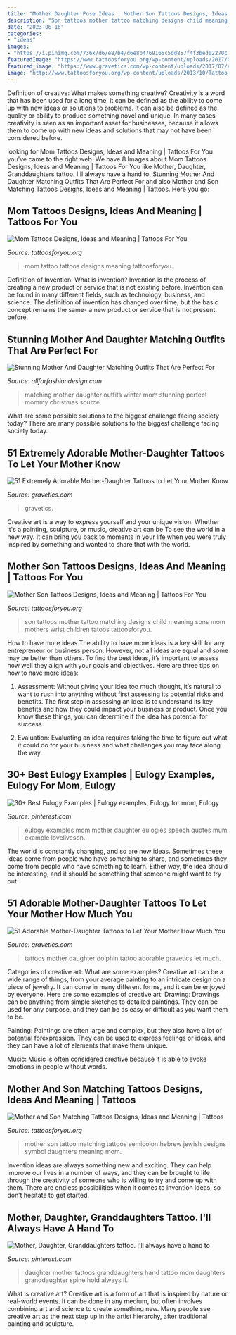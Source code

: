 ```yaml
---
title: "Mother Daughter Pose Ideas : Mother Son Tattoos Designs, Ideas And Meaning"
description: "Son tattoos mother tattoo matching designs child meaning sons mom mothers wrist children tatoos tattoosforyou"
date: "2023-06-16"
categories:
- "ideas"
images:
- "https://i.pinimg.com/736x/d6/e8/b4/d6e8b4769165c5dd857f4f3bed02270c.jpg"
featuredImage: "https://www.tattoosforyou.org/wp-content/uploads/2017/06/Matching-Tattoo-Ideas-for-Mother-and-Son.jpg"
featured_image: "https://www.gravetics.com/wp-content/uploads/2017/07/Amazing-Heart-Shape-Tattoo-On-Wrist.jpg"
image: "http://www.tattoosforyou.org/wp-content/uploads/2013/10/Tattoo-Mom.jpg"
---
```



Definition of creative: What makes something creative?
Creativity is a word that has been used for a long time, it can be defined as the ability to come up with new ideas or solutions to problems. It can also be defined as the quality or ability to produce something novel and unique. In many cases creativity is seen as an important asset for businesses, because it allows them to come up with new ideas and solutions that may not have been considered before.

	

		
looking for Mom Tattoos Designs, Ideas and Meaning | Tattoos For You you've came to the right web. We have 8 Images about Mom Tattoos Designs, Ideas and Meaning | Tattoos For You like Mother, Daughter, Granddaughters tattoo. I&#039;ll always have a hand to, Stunning Mother And Daughter Matching Outfits That Are Perfect For and also Mother and Son Matching Tattoos Designs, Ideas and Meaning | Tattoos. Here you go:
		
    
## Mom Tattoos Designs, Ideas And Meaning | Tattoos For You

<img loading=lazy src="http://www.tattoosforyou.org/wp-content/uploads/2013/10/Tattoo-Mom.jpg" onerror="this.onerror=null;this.src='https://tse4.mm.bing.net/th?id=OIP.J-1F3i9LrbxeyOrSg6_ksQHaMj&amp;pid=15.1';" alt="Mom Tattoos Designs, Ideas and Meaning | Tattoos For You">

_Source: tattoosforyou.org_

>mom tattoo tattoos designs meaning tattoosforyou. 

	

Definition of Invention: What is invention?
Invention is the process of creating a new product or service that is not existing before. Invention can be found in many different fields, such as technology, business, and science. The definition of invention has changed over time, but the basic concept remains the same- a new product or service that is not present before.

    
## Stunning Mother And Daughter Matching Outfits That Are Perfect For

<img loading=lazy src="https://allforfashiondesign.com/wp-content/uploads/2017/12/mommy-and-me-christmas-dresses-mom-matching-dressesmom-600x901.jpg" onerror="this.onerror=null;this.src='https://tse3.mm.bing.net/th?id=OIP.fUMXkMVJ692eOcBFmfesTQHaLH&amp;pid=15.1';" alt="Stunning Mother And Daughter Matching Outfits That Are Perfect For">

_Source: allforfashiondesign.com_

>matching mother daughter outfits winter mom stunning perfect mommy christmas source. 

	

What are some possible solutions to the biggest challenge facing society today?
There are many possible solutions to the biggest challenge facing society today.

    
## 51 Extremely Adorable Mother-Daughter Tattoos To Let Your Mother Know

<img loading=lazy src="https://www.gravetics.com/wp-content/uploads/2017/07/Amazing-Heart-Shape-Tattoo-On-Wrist.jpg" onerror="this.onerror=null;this.src='https://tse2.mm.bing.net/th?id=OIP.ktnEZtN8WFeGodYg_NNaSAHaLh&amp;pid=15.1';" alt="51 Extremely Adorable Mother-Daughter Tattoos to Let Your Mother Know">

_Source: gravetics.com_

>gravetics. 

	

Creative art is a way to express yourself and your unique vision. Whether it's a painting, sculpture, or music, creative art can be To see the world in a new way. It can bring you back to moments in your life when you were truly inspired by something and wanted to share that with the world.

    
## Mother Son Tattoos Designs, Ideas And Meaning | Tattoos For You

<img loading=lazy src="https://www.tattoosforyou.org/wp-content/uploads/2016/07/Mother-Son-Tattoos-Small.jpg" onerror="this.onerror=null;this.src='https://tse4.mm.bing.net/th?id=OIP.HTVdmZSs-fET0HSDMUuAHAAAAA&amp;pid=15.1';" alt="Mother Son Tattoos Designs, Ideas and Meaning | Tattoos For You">

_Source: tattoosforyou.org_

>son tattoos mother tattoo matching designs child meaning sons mom mothers wrist children tatoos tattoosforyou. 

	

How to have more ideas
The ability to have more ideas is a key skill for any entrepreneur or business person. However, not all ideas are equal and some may be better than others. To find the best ideas, it’s important to assess how well they align with your goals and objectives. Here are three tips on how to have more ideas:
1. Assessment: Without giving your idea too much thought, it’s natural to want to rush into anything without first assessing its potential risks and benefits. The first step in assessing an idea is to understand its key benefits and how they could impact your business or product. Once you know these things, you can determine if the idea has potential for success.

2. Evaluation: Evaluating an idea requires taking the time to figure out what it could do for your business and what challenges you may face along the way.

    
## 30+ Best Eulogy Examples | Eulogy Examples, Eulogy For Mom, Eulogy

<img loading=lazy src="https://i.pinimg.com/736x/d6/e8/b4/d6e8b4769165c5dd857f4f3bed02270c.jpg" onerror="this.onerror=null;this.src='https://tse3.mm.bing.net/th?id=OIP.QzPJa1oU5flGfBVq5Gxp1QHaLG&amp;pid=15.1';" alt="30+ Best Eulogy Examples | Eulogy examples, Eulogy for mom, Eulogy">

_Source: pinterest.com_

>eulogy examples mom mother daughter eulogies speech quotes mum example loveliveson. 

	

The world is constantly changing, and so are new ideas. Sometimes these ideas come from people who have something to share, and sometimes they come from people who have something to learn. Either way, the idea should be interesting, and it should be something that someone might want to try out.

    
## 51 Adorable Mother-Daughter Tattoos To Let Your Mother How Much You

<img loading=lazy src="https://www.gravetics.com/wp-content/uploads/2017/07/Romantic-Dolphin-Tattoo-Idea.jpg" onerror="this.onerror=null;this.src='https://tse4.mm.bing.net/th?id=OIP.k_8b3asiFGPQ3bNy8DszbQHaHa&amp;pid=15.1';" alt="51 Adorable Mother-Daughter Tattoos to Let Your Mother How Much You">

_Source: gravetics.com_

>tattoos mother daughter dolphin tattoo adorable gravetics let much. 

	

Categories of creative art: What are some examples?
Creative art can be a wide range of things, from your average painting to an intricate design on a piece of jewelry. It can come in many different forms, and it can be enjoyed by everyone. Here are some examples of creative art:
Drawing: Drawings can be anything from simple sketches to detailed paintings. They can be used for any purpose, and they can be as easy or difficult as you want them to be.

Painting: Paintings are often large and complex, but they also have a lot of potential forexpression. They can be used to express feelings or ideas, and they can have a lot of elements that make them unique.

Music: Music is often considered creative because it is able to evoke emotions in people without words.

    
## Mother And Son Matching Tattoos Designs, Ideas And Meaning | Tattoos

<img loading=lazy src="https://www.tattoosforyou.org/wp-content/uploads/2017/06/Matching-Tattoo-Ideas-for-Mother-and-Son.jpg" onerror="this.onerror=null;this.src='https://tse3.mm.bing.net/th?id=OIP.g7Pne_asmbdXN2pKFNbnuwAAAA&amp;pid=15.1';" alt="Mother and Son Matching Tattoos Designs, Ideas and Meaning | Tattoos">

_Source: tattoosforyou.org_

>mother son tattoo matching tattoos semicolon hebrew jewish designs symbol daughters meaning mom. 

	

Invention ideas are always something new and exciting. They can help improve our lives in a number of ways, and they can be brought to life through the creativity of someone who is willing to try and come up with them. There are endless possibilities when it comes to invention ideas, so don’t hesitate to get started.

    
## Mother, Daughter, Granddaughters Tattoo. I&#039;ll Always Have A Hand To

<img loading=lazy src="https://i.pinimg.com/736x/fb/16/96/fb1696f5247946796dc796df0338993f.jpg" onerror="this.onerror=null;this.src='https://tse3.mm.bing.net/th?id=OIP.mDcbZlm_G-9rbMO4EclgAQHaNJ&amp;pid=15.1';" alt="Mother, Daughter, Granddaughters tattoo. I&#039;ll always have a hand to">

_Source: pinterest.com_

>daughter mother tattoos granddaughters hand tattoo mom daughters granddaughter spine hold always ll. 

	

What is creative art?
Creative art is a form of art that is inspired by nature or real-world events. It can be done in any medium, but often involves combining art and science to create something new. Many people see creative art as the next step up in the artist hierarchy, after traditional painting and sculpture.

